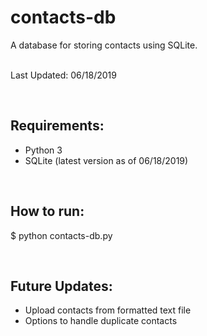 # contacts-db
A database for storing contacts using SQLite. <br />
<br />

Last Updated: 06/18/2019

<br />

## Requirements:
- Python 3 <br />
- SQLite (latest version as of 06/18/2019) 

<br />

## How to run:
$ python contacts-db.py

<br />

## Future Updates:
- Upload contacts from formatted text file <br />
- Options to handle duplicate contacts <br />
